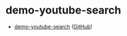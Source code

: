 # demo-youtube-search

* [demo-youtube-search](https://samwhelp.github.io/demo-youtube-search/) ([GitHub](https://github.com/samwhelp/demo-youtube-search))
